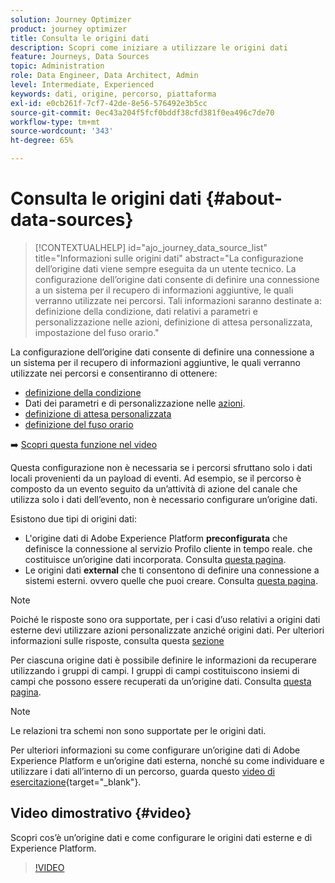 ```yaml
---
solution: Journey Optimizer
product: journey optimizer
title: Consulta le origini dati
description: Scopri come iniziare a utilizzare le origini dati
feature: Journeys, Data Sources
topic: Administration
role: Data Engineer, Data Architect, Admin
level: Intermediate, Experienced
keywords: dati, origine, percorso, piattaforma
exl-id: e0cb261f-7cf7-42de-8e56-576492e3b5cc
source-git-commit: 0ec43a204f5fcf0bddf38cfd381f0ea496c7de70
workflow-type: tm+mt
source-wordcount: '343'
ht-degree: 65%

---
```


# Consulta le origini dati {#about-data-sources}

>[!CONTEXTUALHELP]
>id="ajo_journey_data_source_list"
>title="Informazioni sulle origini dati"
>abstract="La configurazione dell’origine dati viene sempre eseguita da un utente tecnico. La configurazione dell’origine dati consente di definire una connessione a un sistema per il recupero di informazioni aggiuntive, le quali verranno utilizzate nei percorsi. Tali informazioni saranno destinate a: definizione della condizione, dati relativi a parametri e personalizzazione nelle azioni, definizione di attesa personalizzata, impostazione del fuso orario."

La configurazione dell’origine dati consente di definire una connessione a un sistema per il recupero di informazioni aggiuntive, le quali verranno utilizzate nei percorsi e consentiranno di ottenere:

* [definizione della condizione](../building-journeys/condition-activity.md)
* Dati dei parametri e di personalizzazione nelle [azioni](../action/action.md).
* [definizione di attesa personalizzata](../building-journeys/wait-activity.md#custom)
* [definizione del fuso orario](../building-journeys/timezone-management.md)

➡️ [Scopri questa funzione nel video](#video)

Questa configurazione non è necessaria se i percorsi sfruttano solo i dati locali provenienti da un payload di eventi. Ad esempio, se il percorso è composto da un evento seguito da un’attività di azione del canale che utilizza solo i dati dell’evento, non è necessario configurare un’origine dati.

Esistono due tipi di origini dati:

* L&#39;origine dati di Adobe Experience Platform **preconfigurata** che definisce la connessione al servizio Profilo cliente in tempo reale. che costituisce un’origine dati incorporata. Consulta [questa pagina](../datasource/adobe-experience-platform-data-source.md).
* Le origini dati **external** che ti consentono di definire una connessione a sistemi esterni. ovvero quelle che puoi creare. Consulta [questa pagina](../datasource/external-data-sources.md).

>[!NOTE]
>
>Poiché le risposte sono ora supportate, per i casi d’uso relativi a origini dati esterne devi utilizzare azioni personalizzate anziché origini dati. Per ulteriori informazioni sulle risposte, consulta questa [sezione](../action/action-response.md)

Per ciascuna origine dati è possibile definire le informazioni da recuperare utilizzando i gruppi di campi. I gruppi di campi costituiscono insiemi di campi che possono essere recuperati da un’origine dati. Consulta [questa pagina](../datasource/configure-data-sources.md#define-field-groups).

>[!NOTE]
>
>Le relazioni tra schemi non sono supportate per le origini dati.

Per ulteriori informazioni su come configurare un’origine dati di Adobe Experience Platform e un’origine dati esterna, nonché su come individuare e utilizzare i dati all’interno di un percorso, guarda questo [video di esercitazione](https://experienceleague.adobe.com/docs/journey-optimizer-learn/tutorials/journey-configuration/configure-data-sources.html){target="_blank"}.

## Video dimostrativo {#video}

Scopri cos’è un’origine dati e come configurare le origini dati esterne e di Experience Platform.

>[!VIDEO](https://video.tv.adobe.com/v/334256?quality=12)

